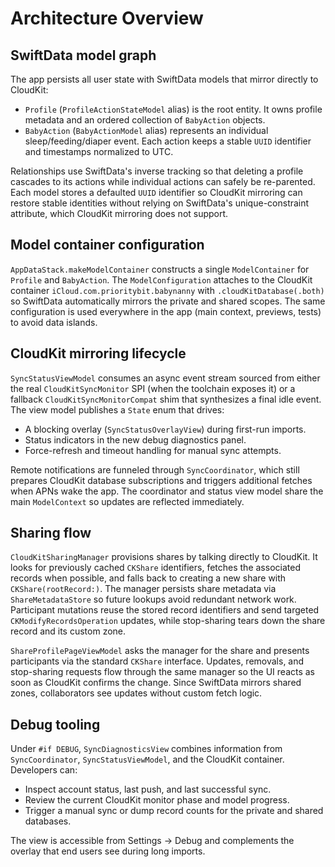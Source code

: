 # Architecture Overview

## SwiftData model graph

The app persists all user state with SwiftData models that mirror directly to CloudKit:

- `Profile` (`ProfileActionStateModel` alias) is the root entity. It owns profile metadata and an ordered collection of `BabyAction` objects.
- `BabyAction` (`BabyActionModel` alias) represents an individual sleep/feeding/diaper event. Each action keeps a stable `UUID` identifier and timestamps normalized to UTC.

Relationships use SwiftData's inverse tracking so that deleting a profile cascades to its actions while individual actions can safely be re-parented. Each model stores a defaulted `UUID` identifier so CloudKit mirroring can restore stable identities without relying on SwiftData's unique-constraint attribute, which CloudKit mirroring does not support.

## Model container configuration

`AppDataStack.makeModelContainer` constructs a single `ModelContainer` for `Profile` and `BabyAction`. The `ModelConfiguration` attaches to the CloudKit container `iCloud.com.prioritybit.babynanny` with `.cloudKitDatabase(.both)` so SwiftData automatically mirrors the private and shared scopes. The same configuration is used everywhere in the app (main context, previews, tests) to avoid data islands.

## CloudKit mirroring lifecycle

`SyncStatusViewModel` consumes an async event stream sourced from either the real `CloudKitSyncMonitor` SPI (when the toolchain exposes it) or a fallback `CloudKitSyncMonitorCompat` shim that synthesizes a final idle event. The view model publishes a `State` enum that drives:

- A blocking overlay (`SyncStatusOverlayView`) during first-run imports.
- Status indicators in the new debug diagnostics panel.
- Force-refresh and timeout handling for manual sync attempts.

Remote notifications are funneled through `SyncCoordinator`, which still prepares CloudKit database subscriptions and triggers additional fetches when APNs wake the app. The coordinator and status view model share the main `ModelContext` so updates are reflected immediately.

## Sharing flow

`CloudKitSharingManager` provisions shares by talking directly to CloudKit. It looks for previously cached `CKShare` identifiers, fetches the associated records when possible, and falls back to creating a new share with `CKShare(rootRecord:)`. The manager persists share metadata via `ShareMetadataStore` so future lookups avoid redundant network work. Participant mutations reuse the stored record identifiers and send targeted `CKModifyRecordsOperation` updates, while stop-sharing tears down the share record and its custom zone.

`ShareProfilePageViewModel` asks the manager for the share and presents participants via the standard `CKShare` interface. Updates, removals, and stop-sharing requests flow through the same manager so the UI reacts as soon as CloudKit confirms the change. Since SwiftData mirrors shared zones, collaborators see updates without custom fetch logic.

## Debug tooling

Under `#if DEBUG`, `SyncDiagnosticsView` combines information from `SyncCoordinator`, `SyncStatusViewModel`, and the CloudKit container. Developers can:

- Inspect account status, last push, and last successful sync.
- Review the current CloudKit monitor phase and model progress.
- Trigger a manual sync or dump record counts for the private and shared databases.

The view is accessible from Settings → Debug and complements the overlay that end users see during long imports.
